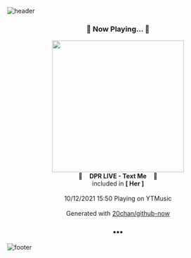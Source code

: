 ![header](https://capsule-render.vercel.app/api?type=wave&height=170&section=header&text=Hi.%20I'm%20SHIFT&fontColor=090707&fontAlignX=45&fontAlignY=65&fontSize=100)

<h3 align="center">🎵 Now Playing... 🎵</h3>
<p align="center">
  <a href="https://music.youtube.com/watch?v=Geo6V5h6bvY">
    <img width="300" src="https://lh3.googleusercontent.com/hJU7Bllyq_7pzhZWDjfLE88p1Lomerr4LsrFIs4oDPEAyZZI4DlBU9jPORTeUS-Q7yXfmkLFIe8CQiyS">
  </a>
  <br>
  🎵&nbsp&nbsp&nbsp <b>DPR LIVE - Text Me</b> &nbsp&nbsp&nbsp🎵
  <br>
  included in <b>[ Her ]</b>
  
  <br />
  <br />
  10/12/2021 15:50 Playing on YTMusic
  <br />
  <br />
  Generated with <a href="https://github.com/20chan/github-now">20chan/github-now</a>
</p>

<h3 align="center">•••</h3>

![footer](https://capsule-render.vercel.app/api?type=wave&height=150&section=footer)
